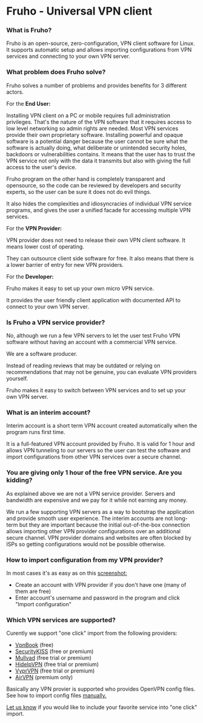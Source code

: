 # Fruho - Universal VPN client

### What is Fruho?

Fruho is an open-source, zero-configuration, VPN client software for Linux. It supports automatic setup and allows importing configurations from VPN services and connecting to your own VPN server.

### What problem does Fruho solve?

Fruho solves a number of problems and provides benefits for 3 different actors.

For the **End User:**

Installing VPN client on a PC or mobile requires full administration privileges. That's the nature of the VPN software that it requires access to low level networking so admin rights are needed. Most VPN services provide their own proprietary software. Installing powerful and opaque software is a potential danger because the user cannot be sure what the software is actually doing, what deliberate or unintended security holes, backdoors or vulnerabilities contains. It means that the user has to trust the VPN service not only with the data it transmits but also with giving the full access to the user's device.

Fruho program on the other hand is completely transparent and opensource, so the code can be reviewed by developers and security experts, so the user can be sure it does not do evil things.

It also hides the complexities and idiosyncracies of individual VPN service programs, and gives the user a unified facade for accessing multiple VPN services.

For the **VPN Provider:**

VPN provider does not need to release their own VPN client software. It means lower cost of operating.

They can outsource client side software for free. It also means that there is a lower barrier of entry for new VPN providers.

For the **Developer:**

Fruho makes it easy to set up your own micro VPN service.

It provides the user friendly client application with documented API to connect to your own VPN server.

### Is Fruho a VPN service provider?

No, although we run a few VPN servers to let the user test Fruho VPN software without having an account with a commercial VPN service.

We are a software producer.

Instead of reading reviews that may be outdated or relying on recommendations that may not be genuine, you can evaluate VPN providers yourself.

Fruho makes it easy to switch between VPN services and to set up your own VPN server.

### What is an interim account?

Interim account is a short term VPN account created automatically when the program runs first time.

It is a full-featured VPN account provided by Fruho. It is valid for 1 hour and allows VPN tunneling to our servers so the user can test the software and import configurations from other VPN services over a secure channel.

### You are giving only 1 hour of the free VPN service. Are you kidding?

As explained above we are not a VPN service provider. Servers and bandwidth are expensive and we pay for it while not earning any money.

We run a few supporting VPN servers as a way to bootstrap the application and provide smooth user experience. The interim accounts are not long-term but they are important because the initial out-of-the-box connection allows importing other VPN provider configurations over an additional secure channel. VPN provider domains and websites are often blocked by ISPs so getting configurations would not be possible otherwise.

### How to import configuration from my VPN provider?

In most cases it's as easy as on this [screenshot:](/screenshots/1)

*   Create an account with VPN provider if you don't have one (many of them are free)
*   Enter account's username and password in the program and click "Import configuration"

### Which VPN services are supported?

Curently we support "one click" import from the following providers:

*   [VpnBook](/redirect?urlid=vpnbook) (free)
*   [SecurityKISS](/redirect?urlid=securitykiss) (free or premium)
*   [Mullvad](/redirect?urlid=mullvad) (free trial or premium)
*   [HideIpVPN](/redirect?urlid=hideipvpn) (free trial or premium)
*   [VyprVPN](/redirect?urlid=vyprvpn) (free trial or premium)
*   [AirVPN](/redirect?urlid=airvpn) (premium only)

Basically any VPN provier is supported who provides OpenVPN config files. See how to import config files [manually.](/howto/1)

[Let us know](/contact) if you would like to include your favorite service into "one click" import.

